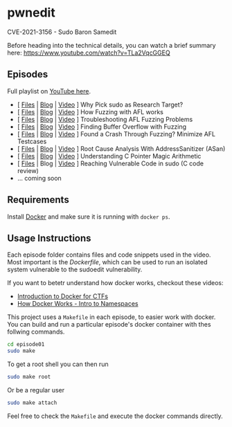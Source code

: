 # pwnedit

CVE-2021-3156 - Sudo Baron Samedit

Before heading into the technical details, you can watch a brief summary here: https://www.youtube.com/watch?v=TLa2VqcGGEQ

## Episodes

Full playlist on [YouTube here](https://www.youtube.com/playlist?list=PLhixgUqwRTjy0gMuT4C3bmjeZjuNQyqdx).

- \[ [Files](episode01) | [Blog](https://liveoverflow.com/why-pick-sudo-research-target-part-1/) | [Video](https://www.youtube.com/watch?v=uj1FTiczJSE) \] Why Pick sudo as Research Target?
- \[ [Files](episode02) | [Blog](https://liveoverflow.com/how-fuzzing-with-afl-works/) | [Video](https://www.youtube.com/watch?v=COHUWuLTbdk) \] How Fuzzing with AFL works
- \[ [Files](episode03) | [Blog](https://liveoverflow.com/troubleshooting-afl-fuzzing-problems/) | [Video](https://www.youtube.com/watch?v=COHUWuLTbdk) \] Troubleshooting AFL Fuzzing Problems
- \[ [Files](episode04) | [Blog](https://liveoverflow.com/finding-buffer-overflow-with-fuzzing/) | [Video](https://www.youtube.com/watch?v=Do1Ri8TCF0Q) \] Finding Buffer Overflow with Fuzzing
- \[ [Files](episode05) | [Blog](https://liveoverflow.com/minimizing-afl-testcases-sudo5/) | [Video](https://www.youtube.com/watch?v=YeEGDfPqR0E) \] Found a Crash Through Fuzzing? Minimize AFL Testcases
- \[ [Files](episode06) | [Blog](https://liveoverflow.com/fuzzer-crash-root-cause-analysis-with-asan-addresssanitizer/) | [Video](https://www.youtube.com/watch?v=_W3D_0erZ00) \] Root Cause Analysis With AddressSanitizer (ASan)
- \[ [Files](episode07) | [Blog](https://liveoverflow.com/understanding-pointer-magic/) | [Video](https://www.youtube.com/watch?v=zdzcTh9kUrc) \] Understanding C Pointer Magic Arithmetic
- \[ [Files](episode07) | Blog | [Video](https://www.youtube.com/watch?v=zdzcTh9kUrc) \] Reaching Vulnerable Code in sudo (C code review)
- ... coming soon

## Requirements

Install [Docker](https://docs.docker.com/get-docker/) and make sure it is running with `docker ps`.

## Usage Instructions

Each episode folder contains files and code snippets used in the video. Most important is the _Dockerfile_, which can be used to run an isolated system vulnerable to the sudoedit vulnerability.

If you want to betetr understand how docker works, checkout these videos:

- [Introduction to Docker for CTFs](https://www.youtube.com/watch?v=cPGZMt4cJ0I)
- [How Docker Works - Intro to Namespaces](https://www.youtube.com/watch?v=-YnMr1lj4Z8)

This project uses a `Makefile` in each episode, to easier work with docker. You can build and run a particular episode's docker container with thes follwing commands.

```bash
cd episode01
sudo make
```

To get a root shell you can then run

```bash
sudo make root
```

Or be a regular user

```bash
sudo make attach
```

Feel free to check the `Makefile` and execute the docker commands directly.
